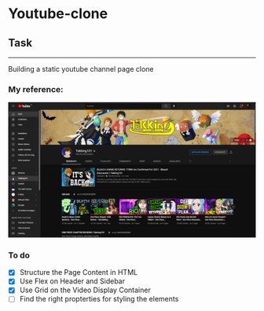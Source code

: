 # Youtube-clone

## Task
---
Building a static youtube channel page clone
### My reference: 
![youtube channel Tekking101](./images/reference.PNG)


### To do

- [x] Structure the Page Content in HTML
- [x] Use Flex on Header and Sidebar
- [x] Use Grid on the Video Display Container
- [ ] Find the right propterties for styling the elements
